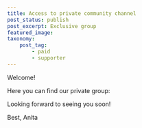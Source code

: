 ```yaml
---
title: Access to private community channel
post_status: publish
post_excerpt: Exclusive group
featured_image: 
taxonomy:
    post_tag:
        - paid
		- supporter
---
```


Welcome!

Here you can find our private group: 

Looking forward to seeing you soon!

Best, 
Anita
